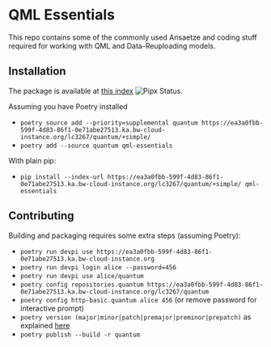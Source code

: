 # QML Essentials

This repo contains some of the commonly used Ansaetze and coding stuff required for working with QML and Data-Reuploading models.

## Installation

The package is available at [this index](https://ea3a0fbb-599f-4d83-86f1-0e71abe27513.ka.bw-cloud-instance.org/lc3267/quantum) ![Pipx Status](https://servers.stroblme.de/api/badge/3/status).

Assuming you have Poetry installed
- `poetry source add --priority=supplemental quantum https://ea3a0fbb-599f-4d83-86f1-0e71abe27513.ka.bw-cloud-instance.org/lc3267/quantum/+simple/`
- `poetry add --source quantum qml-essentials`

With plain pip:
- `pip install --index-url https://ea3a0fbb-599f-4d83-86f1-0e71abe27513.ka.bw-cloud-instance.org/lc3267/quantum/+simple/ qml-essentials`

## Contributing

Building and packaging requires some extra steps (assuming Poetry):
- `poetry run devpi use https://ea3a0fbb-599f-4d83-86f1-0e71abe27513.ka.bw-cloud-instance.org`
- `poetry run devpi login alice --password=456`
- `poetry run devpi use alice/quantum`
- `poetry config repositories.quantum https://ea3a0fbb-599f-4d83-86f1-0e71abe27513.ka.bw-cloud-instance.org/lc3267/quantum`
- `poetry config http-basic.quantum alice 456` (or remove password for interactive prompt)
- `poetry version (major|minor|patch|premajor|preminor|prepatch)` as explained [here](https://python-poetry.org/docs/cli/#version)
- `poetry publish --build -r quantum`
